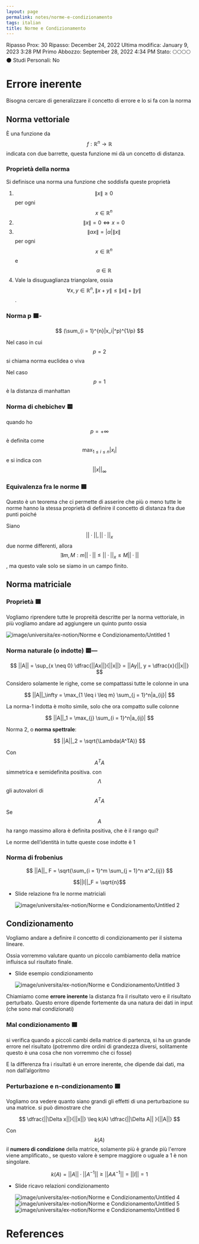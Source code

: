 ```yaml
---
layout: page
permalink: notes/norme-e-condizionamento
tags: italian
title: Norme e Condizionamento
---
```


Ripasso Prox: 30
Ripasso: December 24, 2022
Ultima modifica: January 9, 2023 3:28 PM
Primo Abbozzo: September 28, 2022 4:34 PM
Stato: 🌕🌕🌕🌕🌑
Studi Personali: No

# Errore inerente

Bisogna cercare di generalizzare il concetto di errore e lo si fa con la norma

## Norma vettoriale

È una funzione da $$f: \mathbb{R}^n \to \mathbb{R}$$ indicata con due barrette, questa funzione mi dà un concetto di distanza.

### Proprietà della norma
Si definisce una norma una funzione che soddisfa queste proprietà
1. $$\lVert x \rVert \geq 0$$ per ogni $$x \in \mathbb{R}^{n}$$
2. $$\lVert x \rVert = 0 \iff x = 0$$
3. $$\lVert \alpha x \rVert = \lvert \alpha \rvert \lVert x \rVert$$ per ogni $$x \in \mathbb{R}^{n}$$ e $$\alpha \in \mathbb{R}$$
4. Vale la disuguaglianza triangolare, ossia $$\forall x, y \in \mathbb{R}^{n}, \lVert x + y \rVert \leq \lVert x \rVert + \lVert y \rVert$$.



### Norma p 🟩-


$$
(\sum_{i = 1}^{n}|x_i|^p)^{1/p}
$$


Nel caso in cui $$p = 2$$ si chiama norma euclidea o viva

Nel caso  $$p = 1$$ è la distanza di manhattan

### Norma di chebichev 🟨

quando ho  $$p = +\infty$$ è definita come  $$\max_{1\leq i \leq n} |x_i|$$ e si indica con $$||x||_\infty$$

### Equivalenza fra le norme 🟩

Questo è un teorema che ci permette di asserire che più o meno tutte le norme hanno la stessa proprietà di definire il concetto di distanza fra due punti poiché

Siano $$||\cdot||, ||\cdot||_x$$ due norme differenti, allora  $$\exists m, M : m ||\cdot|| \leq || \cdot || _x \leq M||\cdot ||$$, ma questo vale solo se siamo in un campo finito.

## Norma matriciale

### Proprietà 🟩

Vogliamo riprendere tutte le propreità descritte per la norma vettoriale, in più vogliamo andare ad aggiungere un quinto punto ossia

<img src="/images/notes/image/universita/ex-notion/Norme e Condizionamento/Untitled 1.png" alt="image/universita/ex-notion/Norme e Condizionamento/Untitled 1">

### Norma naturale (o indotte) 🟨—


$$
||A|| = \sup_{x \neq 0} \dfrac{||Ax||}{||x||} = ||Ay||, y = \dfrac{x}{||x||}
$$


Considero solamente le righe, come se compattassi tutte le colonne in una


$$
||A||_\infty = \max_{1 \leq i \leq m} \sum_{j = 1}^n|a_{ij}|
$$


La norma-1 indotta è molto simile, solo che ora compatto sulle colonne


$$
||A||_1 = \max_{j} \sum_{i = 1}^n|a_{ij}|
$$


Norma 2, o **norma spettrale**:


$$
||A||_2 = \sqrt{\Lambda(A^TA)}
$$


Con $$A^TA$$ simmetrica e semidefinita positiva. con $$\Lambda$$ gli autovalori di $$A^TA$$

Se $$A$$ ha rango massimo allora è definita positiva, che è il rango qui?

Le norme dell’identità in tutte queste cose indotte è 1

### Norma di frobenius


$$
||A||_ F = \sqrt{\sum_{i = 1}^m \sum_{j = 1}^n a^2_{ij}}
$$


$$||I||_F = \sqrt{n}$$

- Slide relazione fra le norme matriciali

    <img src="/images/notes/image/universita/ex-notion/Norme e Condizionamento/Untitled 2.png" alt="image/universita/ex-notion/Norme e Condizionamento/Untitled 2">


## Condizionamento

Vogliamo andare a definire il concetto di condizionamento per il sistema lineare.

Ossia vorremmo valutare quanto un piccolo cambiamento della matrice influisca sul risultato finale.

- Slide esempio condizionamento

    <img src="/images/notes/image/universita/ex-notion/Norme e Condizionamento/Untitled 3.png" alt="image/universita/ex-notion/Norme e Condizionamento/Untitled 3">


Chiamiamo come **errore inerente** la distanza fra il risultato vero e il risultato perturbato. Questo errore dipende fortemente da una natura dei dati in input (che sono mal condizionati)

### Mal condizionamento 🟩

si verifica quando a piccoli cambi della matrice di partenza, si ha un grande errore nel risultato (potremmo dire ordini di grandezza diversi, solitamente questo è una cosa che non vorremmo che ci fosse)

E la differenza fra i risultati è un errore inerente, che dipende dai dati, ma non dall’algoritmo

### Perturbazione e n-condizionamento 🟩

Vogliamo ora vedere quanto siano grandi gli effetti di una perturbazione su una matrice. si può dimostrare che


$$
\dfrac{||\Delta x||}{||x||} \leq k(A) \dfrac{||\Delta A|| }{||A||}
$$


Con $$k(A)$$ il **numero di condizione** della matrice, solamente più è grande più l'errore viene amplificato., se questo  valore è sempre maggiore o uguale a 1 è non singolare.


$$
k(A) = ||A||\cdot||A^{-1}|| \geq ||AA^{-1}|| = ||I|| = 1
$$


- Slide ricavo relazioni condizionamento

    <img src="/images/notes/image/universita/ex-notion/Norme e Condizionamento/Untitled 4.png" alt="image/universita/ex-notion/Norme e Condizionamento/Untitled 4">

    <img src="/images/notes/image/universita/ex-notion/Norme e Condizionamento/Untitled 5.png" alt="image/universita/ex-notion/Norme e Condizionamento/Untitled 5">

    <img src="/images/notes/image/universita/ex-notion/Norme e Condizionamento/Untitled 6.png" alt="image/universita/ex-notion/Norme e Condizionamento/Untitled 6">




# References